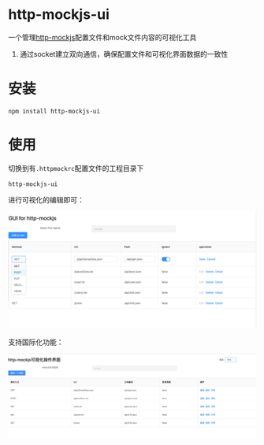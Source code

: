 # http-mockjs-ui

一个管理[http-mockjs](https://github.com/brizer/http-mocker)配置文件和mock文件内容的可视化工具


1. 通过socket建立双向通信，确保配置文件和可视化界面数据的一致性

# 安装

```
npm install http-mockjs-ui
```

# 使用
切换到有`.httpmockrc`配置文件的工程目录下

```
http-mockjs-ui

```

进行可视化的编辑即可：

![](https://raw.githubusercontent.com/brizer/graph-bed/master/img/20190605142856.png)

支持国际化功能：

![](https://raw.githubusercontent.com/brizer/graph-bed/master/img/20190606135409.png)